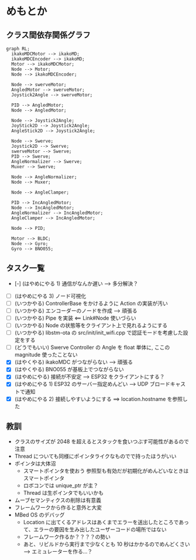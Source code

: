 # めもとか

## クラス間依存関係グラフ

```mermaid
graph RL;
  ikakoMDCMotor --> ikakoMD;
  ikakoMDCEncoder --> ikakoMD;
  Motor --> ikakoMDCMotor;
  Node --> Motor;
  Node --> ikakoMDCEncoder;

  Node --> swerveMotor;
  AngledMotor --> swerveMotor;
  Joystick2Angle --> swerveMotor;

  PID --> AngledMotor;
  Node --> AngledMotor;

  Node --> Joystick2Angle;
  JoyStick2D --> Joystick2Angle;
  AngleStick2D --> Joystick2Angle;

  Node --> Swerve;
  Joystick2D --> Swerve;
  swerveMotor --> Swerve;
  PID --> Swerve;
  AngleNormalizer --> Swerve;
  Muxer --> Swerve;

  Node --> AngleNormalizer;
  Node --> Muxer;

  Node --> AngleClamper;

  PID --> IncAngledMotor;
  Node --> IncAngledMotor;
  AngleNormalizer --> IncAngledMotor;
  AngleClamper --> IncAngledMotor;

  Node --> PID;

  Motor --> BLDC;
  Node --> Gyro;
  Gyro --> BNO055;
```

## タスク一覧

- [-] (はやめにやる 1) 通信がなんか遅い --> 多分解決？
- [ ] (はやめにやる 3) ノード可視化
- [ ] (いつかやる) ControllerBase<void> をかけるように Action の実装が汚い
- [ ] (いつかやる) エンコーダーのノードを作成 --> 頑張る
- [ ] (いつかやる) Pipe を実装 <== Link#Node 使いづらい
- [ ] (いつかやる) Node の状態等をクライアント上で見れるようにする
- [ ] (いつかやる) libstm-ota の src/init/init_wifi.cpp で認証モードを考慮した設定をする
- [ ] (どうでもいい) Swerve Controller の Angle を float 単体に, ここの magnitude 使ったことない
- [x] (はやくやる) ikakoMDC がつながらない --> 頑張る
- [x] (はやくやる) BNO055 が基板上でつながらない
- [x] (はやめにやる) 接続が不安定 --> ESP32 をクライアントにする？
- [x] (はやめにやる 1) ESP32 のサーバー指定めんどい --> UDP ブロードキャストで通知
- [x] (はやめにやる 2) 接続しやすいようにする ==> location.hostname を参照した

## 教訓

- クラスのサイズが 2048 を超えるとスタックを食いつぶす可能性があるので注意
- Thread についても同様にポインタライクなものでで持ったほうがいい
- ポインタは大体沼
  - スマートポインタを使おう 参照型も有効だが初期化がめんどいなときはスマートポインタ
  - ロボコンでは unique_ptr が主？
  - Thread は生ポインタでもいいかも
- ムーブセマンティクスの削除は有意義
- フレームワークから作ると意外と大変
- MBed OS のデバッグ
  - Location に出てくるアドレスはあくまでエラーを送出したところであって、エラーの要因を生み出したユーザーコードの場所ではない
  - フレームワーク作るか？？？？の勢い
  - あと、リビルドから実行まで少なくとも 10 秒はかかるのでめんどくさい --> エミュレーターを作る…？
